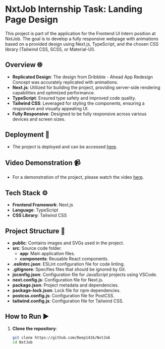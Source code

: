 # NxtJob Internship Task: Landing Page Design

This project is part of the application for the Frontend UI Intern position at NxtJob. The goal is to develop a fully responsive webpage with animations based on a provided design using Next.js, TypeScript, and the chosen CSS library (Tailwind CSS, SCSS, or Material-UI).

## Overview 🌐

- **Replicated Design**: The design from Dribbble - Ahead App Redesign Concept was accurately replicated with animations.
- **Next.js**: Utilized for building the project, providing server-side rendering capabilities and optimized performance.
- **TypeScript**: Ensured type safety and improved code quality.
- **Tailwind CSS**: Leveraged for styling the components, ensuring a responsive and visually appealing UI.
- **Fully Responsive**: Designed to be fully responsive across various devices and screen sizes.

## Deployment 🚀

- The project is deployed and can be accessed [here](https://nxt-job-zeta.vercel.app/).

## Video Demonstration 📹

- For a demonstration of the project, please watch the video [here](#).

## Tech Stack ⚙️

- **Frontend Framework**: Next.js
- **Language**: TypeScript
- **CSS Library**: Tailwind CSS

## Project Structure 📂

- **public**: Contains images and SVGs used in the project.
- **src**: Source code folder.
  - **app**: Main application files.
  - **components**: Reusable React components.
- **.eslintrc.json**: ESLint configuration file for code linting.
- **.gitignore**: Specifies files that should be ignored by Git.
- **jsconfig.json**: Configuration file for JavaScript projects using VSCode.
- **next.config.js**: Configuration file for Next.js.
- **package.json**: Project metadata and dependencies.
- **package-lock.json**: Lock file for npm dependencies.
- **postcss.config.js**: Configuration file for PostCSS.
- **tailwind.config.js**: Configuration file for Tailwind CSS.

## How to Run ▶️

1. **Clone the repository**:
   ```bash
   git clone https://github.com/Deep1416/NxtJob
   cd NxtJob
